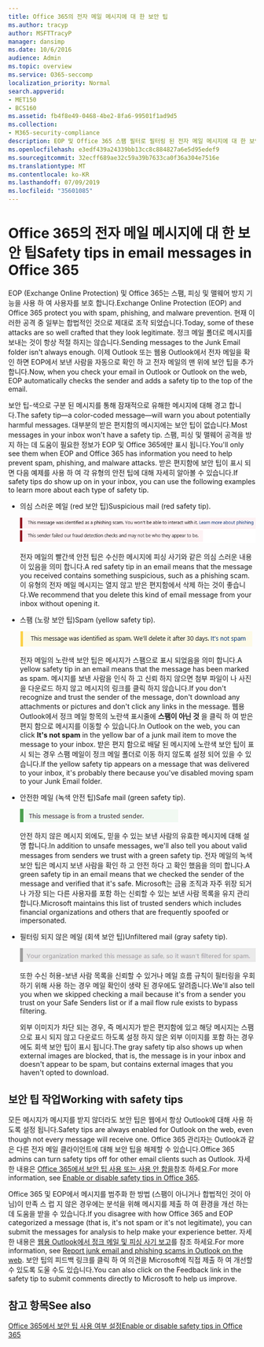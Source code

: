 ```yaml
---
title: Office 365의 전자 메일 메시지에 대 한 보안 팁
ms.author: tracyp
author: MSFTTracyP
manager: dansimp
ms.date: 10/6/2016
audience: Admin
ms.topic: overview
ms.service: O365-seccomp
localization_priority: Normal
search.appverid:
- MET150
- BCS160
ms.assetid: fb4f8e49-0468-4be2-8fa6-99501f1ad9d5
ms.collection:
- M365-security-compliance
description: EOP 및 Office 365 스팸 필터로 필터링 된 전자 메일 메시지에 대 한 보안 팁이 도입 되었습니다.
ms.openlocfilehash: e3edf439a24339bb13cc8c884827a6e5d95edef9
ms.sourcegitcommit: 32ecff689ae32c59a39b7633ca0f36a304e7516e
ms.translationtype: MT
ms.contentlocale: ko-KR
ms.lasthandoff: 07/09/2019
ms.locfileid: "35601085"
---
```

# <a name="safety-tips-in-email-messages-in-office-365"></a><span data-ttu-id="0f9ff-103">Office 365의 전자 메일 메시지에 대 한 보안 팁</span><span class="sxs-lookup"><span data-stu-id="0f9ff-103">Safety tips in email messages in Office 365</span></span>

<span data-ttu-id="0f9ff-104">EOP (Exchange Online Protection) 및 Office 365는 스팸, 피싱 및 맬웨어 방지 기능을 사용 하 여 사용자를 보호 합니다.</span><span class="sxs-lookup"><span data-stu-id="0f9ff-104">Exchange Online Protection (EOP) and Office 365 protect you with spam, phishing, and malware prevention.</span></span> <span data-ttu-id="0f9ff-105">현재 이러한 공격 중 일부는 합법적인 것으로 제대로 조작 되었습니다.</span><span class="sxs-lookup"><span data-stu-id="0f9ff-105">Today, some of these attacks are so well crafted that they look legitimate.</span></span> <span data-ttu-id="0f9ff-106">정크 메일 폴더로 메시지를 보내는 것이 항상 적절 하지는 않습니다.</span><span class="sxs-lookup"><span data-stu-id="0f9ff-106">Sending messages to the Junk Email folder isn't always enough.</span></span> <span data-ttu-id="0f9ff-107">이제 Outlook 또는 웹용 Outlook에서 전자 메일을 확인 하면 EOP에서 보낸 사람을 자동으로 확인 하 고 전자 메일의 맨 위에 보안 팁을 추가 합니다.</span><span class="sxs-lookup"><span data-stu-id="0f9ff-107">Now, when you check your email in Outlook or Outlook on the web, EOP automatically checks the sender and adds a safety tip to the top of the email.</span></span> 
  
<span data-ttu-id="0f9ff-108">보안 팁-색으로 구분 된 메시지를 통해 잠재적으로 유해한 메시지에 대해 경고 합니다.</span><span class="sxs-lookup"><span data-stu-id="0f9ff-108">The safety tip—a color-coded message—will warn you about potentially harmful messages.</span></span> <span data-ttu-id="0f9ff-109">대부분의 받은 편지함의 메시지에는 보안 팁이 없습니다.</span><span class="sxs-lookup"><span data-stu-id="0f9ff-109">Most messages in your inbox won't have a safety tip.</span></span> <span data-ttu-id="0f9ff-110">스팸, 피싱 및 맬웨어 공격을 방지 하는 데 도움이 필요한 정보가 EOP 및 Office 365에만 표시 됩니다.</span><span class="sxs-lookup"><span data-stu-id="0f9ff-110">You'll only see them when EOP and Office 365 has information you need to help prevent spam, phishing, and malware attacks.</span></span> <span data-ttu-id="0f9ff-111">받은 편지함에 보안 팁이 표시 되 면 다음 예제를 사용 하 여 각 유형의 안전 팁에 대해 자세히 알아볼 수 있습니다.</span><span class="sxs-lookup"><span data-stu-id="0f9ff-111">If safety tips do show up on in your inbox, you can use the following examples to learn more about each type of safety tip.</span></span>
  
- <span data-ttu-id="0f9ff-112">의심 스러운 메일 (red 보안 팁)</span><span class="sxs-lookup"><span data-stu-id="0f9ff-112">Suspicious mail (red safety tip).</span></span>
    
    ![빨간색 보안 팁을 표시 하는 스크린샷](media/5078a0be-e556-44a1-b169-09d780d26898.png)
  
    <span data-ttu-id="0f9ff-114">전자 메일의 빨간색 안전 팁은 수신한 메시지에 피싱 사기와 같은 의심 스러운 내용이 있음을 의미 합니다.</span><span class="sxs-lookup"><span data-stu-id="0f9ff-114">A red safety tip in an email means that the message you received contains something suspicious, such as a phishing scam.</span></span> <span data-ttu-id="0f9ff-115">이 유형의 전자 메일 메시지는 열지 않고 받은 편지함에서 삭제 하는 것이 좋습니다.</span><span class="sxs-lookup"><span data-stu-id="0f9ff-115">We recommend that you delete this kind of email message from your inbox without opening it.</span></span>
    
- <span data-ttu-id="0f9ff-116">스팸 (노랑 보안 팁)</span><span class="sxs-lookup"><span data-stu-id="0f9ff-116">Spam (yellow safety tip).</span></span>
    
    ![노란색 보안 팁을 표시 하는 스크린샷](media/793c9265-ea44-48fd-a98f-804fadd4163b.png)
  
    <span data-ttu-id="0f9ff-118">전자 메일의 노란색 보안 팁은 메시지가 스팸으로 표시 되었음을 의미 합니다.</span><span class="sxs-lookup"><span data-stu-id="0f9ff-118">A yellow safety tip in an email means that the message has been marked as spam.</span></span> <span data-ttu-id="0f9ff-119">메시지를 보낸 사람을 인식 하 고 신뢰 하지 않으면 첨부 파일이 나 사진을 다운로드 하지 않고 메시지의 링크를 클릭 하지 않습니다.</span><span class="sxs-lookup"><span data-stu-id="0f9ff-119">If you don't recognize and trust the sender of the message, don't download any attachments or pictures and don't click any links in the message.</span></span> <span data-ttu-id="0f9ff-120">웹용 Outlook에서 정크 메일 항목의 노란색 표시줄에 **스팸이 아닌 것** 을 클릭 하 여 받은 편지 함으로 메시지를 이동할 수 있습니다.</span><span class="sxs-lookup"><span data-stu-id="0f9ff-120">In Outlook on the web, you can click **It's not spam** in the yellow bar of a junk mail item to move the message to your inbox.</span></span> <span data-ttu-id="0f9ff-121">받은 편지 함으로 배달 된 메시지에 노란색 보안 팁이 표시 되는 경우 스팸 메일이 정크 메일 폴더로 이동 하지 않도록 설정 되어 있을 수 있습니다.</span><span class="sxs-lookup"><span data-stu-id="0f9ff-121">If the yellow safety tip appears on a message that was delivered to your inbox, it's probably there because you've disabled moving spam to your Junk Email folder.</span></span> 
    
- <span data-ttu-id="0f9ff-122">안전한 메일 (녹색 안전 팁)</span><span class="sxs-lookup"><span data-stu-id="0f9ff-122">Safe mail (green safety tip).</span></span>
    
    ![녹색 보안 팁을 보여 주는 스크린샷](media/acbc11d0-f626-4848-9fbf-66eeeda3f803.png)
  
    <span data-ttu-id="0f9ff-124">안전 하지 않은 메시지 외에도, 믿을 수 있는 보낸 사람의 유효한 메시지에 대해 설명 합니다.</span><span class="sxs-lookup"><span data-stu-id="0f9ff-124">In addition to unsafe messages, we'll also tell you about valid messages from senders we trust with a green safety tip.</span></span> <span data-ttu-id="0f9ff-125">전자 메일의 녹색 보안 팁은 메시지 보낸 사람을 확인 하 고 안전 하다 고 확인 했음을 의미 합니다.</span><span class="sxs-lookup"><span data-stu-id="0f9ff-125">A green safety tip in an email means that we checked the sender of the message and verified that it's safe.</span></span> <span data-ttu-id="0f9ff-126">Microsoft는 금융 조직과 자주 위장 되거나 가장 되는 다른 사용자를 포함 하는 신뢰할 수 있는 보낸 사람 목록을 유지 관리 합니다.</span><span class="sxs-lookup"><span data-stu-id="0f9ff-126">Microsoft maintains this list of trusted senders which includes financial organizations and others that are frequently spoofed or impersonated.</span></span>
    
- <span data-ttu-id="0f9ff-127">필터링 되지 않은 메일 (회색 보안 팁)</span><span class="sxs-lookup"><span data-stu-id="0f9ff-127">Unfiltered mail (gray safety tip).</span></span>
    
    ![회색 보안 팁을 보여 주는 스크린샷](media/c4d0cf8f-08e9-4c84-beee-1d9e0b022e0a.png)
  
    <span data-ttu-id="0f9ff-129">또한 수신 허용-보낸 사람 목록을 신뢰할 수 있거나 메일 흐름 규칙이 필터링을 우회 하기 위해 사용 하는 경우 메일 확인이 생략 된 경우에도 알려줍니다.</span><span class="sxs-lookup"><span data-stu-id="0f9ff-129">We'll also tell you when we skipped checking a mail because it's from a sender you trust on your Safe Senders list or if a mail flow rule exists to bypass filtering.</span></span> 
    
    <span data-ttu-id="0f9ff-130">외부 이미지가 차단 되는 경우, 즉 메시지가 받은 편지함에 있고 해당 메시지는 스팸으로 표시 되지 않고 다운로드 하도록 설정 하지 않은 외부 이미지를 포함 하는 경우에도 회색 보안 팁이 표시 됩니다.</span><span class="sxs-lookup"><span data-stu-id="0f9ff-130">The gray safety tip also shows up when external images are blocked, that is, the message is in your inbox and doesn't appear to be spam, but contains external images that you haven't opted to download.</span></span>
    
## <a name="working-with-safety-tips"></a><span data-ttu-id="0f9ff-131">보안 팁 작업</span><span class="sxs-lookup"><span data-stu-id="0f9ff-131">Working with safety tips</span></span>

<span data-ttu-id="0f9ff-132">모든 메시지가 메시지를 받지 않더라도 보안 팁은 웹에서 항상 Outlook에 대해 사용 하도록 설정 됩니다.</span><span class="sxs-lookup"><span data-stu-id="0f9ff-132">Safety tips are always enabled for Outlook on the web, even though not every message will receive one.</span></span> <span data-ttu-id="0f9ff-133">Office 365 관리자는 Outlook과 같은 다른 전자 메일 클라이언트에 대해 보안 팁을 해제할 수 있습니다.</span><span class="sxs-lookup"><span data-stu-id="0f9ff-133">Office 365 admins can turn safety tips off for other email clients such as Outlook.</span></span> <span data-ttu-id="0f9ff-134">자세한 내용은 [Office 365에서 보안 팁 사용 또는 사용 안 함을](enable-or-disable-safety-tips.md)참조 하세요.</span><span class="sxs-lookup"><span data-stu-id="0f9ff-134">For more information, see [Enable or disable safety tips in Office 365](enable-or-disable-safety-tips.md).</span></span>
  
<span data-ttu-id="0f9ff-135">Office 365 및 EOP에서 메시지를 범주화 한 방법 (스팸이 아니거나 합법적인 것이 아님)이 만족 스 럽 지 않은 경우에는 분석을 위해 메시지를 제출 하 여 환경을 개선 하는 데 도움을 받을 수 있습니다.</span><span class="sxs-lookup"><span data-stu-id="0f9ff-135">If you disagree with how Office 365 and EOP categorized a message (that is, it's not spam or it's not legitimate), you can submit the messages for analysis to help make your experience better.</span></span> <span data-ttu-id="0f9ff-136">자세한 내용은 [웹용 Outlook에서 정크 메일 및 피싱 사기 보고](https://technet.microsoft.com/library/dn594557.aspx)를 참조 하세요.</span><span class="sxs-lookup"><span data-stu-id="0f9ff-136">For more information, see [Report junk email and phishing scams in Outlook on the web](https://technet.microsoft.com/library/dn594557.aspx).</span></span> <span data-ttu-id="0f9ff-137">보안 팁의 피드백 링크를 클릭 하 여 의견을 Microsoft에 직접 제출 하 여 개선할 수 있도록 도울 수도 있습니다.</span><span class="sxs-lookup"><span data-stu-id="0f9ff-137">You can also click on the Feedback link in the safety tip to submit comments directly to Microsoft to help us improve.</span></span>
  
## <a name="see-also"></a><span data-ttu-id="0f9ff-138">참고 항목</span><span class="sxs-lookup"><span data-stu-id="0f9ff-138">See also</span></span>

[<span data-ttu-id="0f9ff-139">Office 365에서 보안 팁 사용 여부 설정</span><span class="sxs-lookup"><span data-stu-id="0f9ff-139">Enable or disable safety tips in Office 365</span></span>](enable-or-disable-safety-tips.md)

